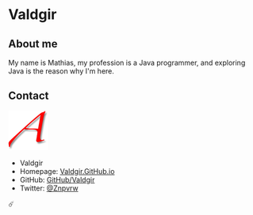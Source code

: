 # Valdgir

## About me

My name is Mathias, my profession is a Java programmer, and exploring Java is the reason why I'm here.

## Contact

![](scarlet_A.png)
* Valdgir
* Homepage: [Valdgir.GitHub.io](https://valdgir.github.io/)
* GitHub: [GitHub/Valdgir](https://github.com/Valdgir)
* Twitter: [@Znpvrw](https://Twitter.com/Znpvrw)

☄️
